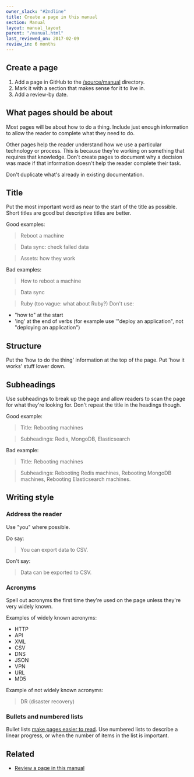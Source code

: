 ```yaml
---
owner_slack: "#2ndline"
title: Create a page in this manual
section: Manual
layout: manual_layout
parent: "/manual.html"
last_reviewed_on: 2017-02-09
review_in: 6 months
---
```


## Create a page

1. Add a page in GitHub to the [/source/manual](https://github.com/alphagov/govuk-developer-docs/tree/master/source/manual) directory.
2. Mark it with a section that makes sense for it to live in.
3. Add a review-by date.

## What pages should be about

Most pages will be about how to do a thing. Include just enough information to allow the reader to complete what they need to do.

Other pages help the reader understand how we use a particular technology or process. This is because they're working on something that requires that knowledge. Don't create pages to document why a decision was made if that information doesn't help the reader complete their task.

Don't duplicate what's already in existing documentation.

## Title

Put the most important word as near to the start of the title as possible. Short titles are good but descriptive titles are better.

Good examples:

> Reboot a machine

> Data sync: check failed data

> Assets: how they work

Bad examples:

> How to reboot a machine

> Data sync

> Ruby (too vague: what about Ruby?)
Don't use:

- "how to" at the start
- 'ing' at the end of verbs (for example use '"deploy an application", not "deploying an application")

## Structure

Put the 'how to do the thing' information at the top of the page. Put 'how it works' stuff lower down.

## Subheadings

Use subheadings to break up the page and allow readers to scan the page for what they're looking for. Don't repeat the title in the headings though.

Good example:

> Title: Rebooting machines

> Subheadings: Redis, MongoDB, Elasticsearch

Bad example:

> Title: Rebooting machines

> Subheadings: Rebooting Redis machines, Rebooting MongoDB machines, Rebooting Elasticsearch machines.

## Writing style

### Address the reader

Use "you" where possible.

Do say:

> You can export data to CSV.

Don't say:

> Data can be exported to CSV.

### Acronyms
Spell out acronyms the first time they're used on the page unless they're very widely known.

Examples of widely known acronyms:

- HTTP
- API
- XML
- CSV
- DNS
- JSON
- VPN
- URL
- MD5

Example of not widely known acronyms:

> DR (disaster recovery)

### Bullets and numbered lists

Bullet lists [make pages easier to read](https://www.nngroup.com/articles/presenting-bulleted-lists/). Use numbered lists to describe a linear progress, or when the number of items in the list is important.

## Related

- [Review a page in this manual](/manual/review-page.html)
